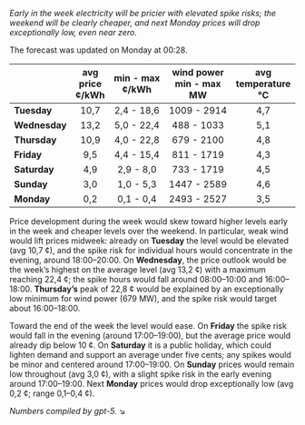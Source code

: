 *Early in the week electricity will be pricier with elevated spike risks; the weekend will be clearly cheaper, and next Monday prices will drop exceptionally low, even near zero.*

The forecast was updated on Monday at 00:28.

|  | avg<br>price<br>¢/kWh | min - max<br>¢/kWh | wind power<br>min - max<br>MW | avg<br>temperature<br>°C |
|:-------------|:----------------:|:----------------:|:-------------:|:-------------:|
| **Tuesday** | 10,7 | 2,4 - 18,6 | 1009 - 2914 | 4,7 |
| **Wednesday** | 13,2 | 5,0 - 22,4 | 488 - 1033 | 5,1 |
| **Thursday** | 10,9 | 4,0 - 22,8 | 679 - 2100 | 4,8 |
| **Friday** | 9,5 | 4,4 - 15,4 | 811 - 1719 | 4,3 |
| **Saturday** | 4,9 | 2,9 - 8,0 | 733 - 1719 | 4,5 |
| **Sunday** | 3,0 | 1,0 - 5,3 | 1447 - 2589 | 4,6 |
| **Monday** | 0,2 | 0,1 - 0,4 | 2493 - 2527 | 3,5 |

Price development during the week would skew toward higher levels early in the week and cheaper levels over the weekend. In particular, weak wind would lift prices midweek: already on **Tuesday** the level would be elevated (avg 10,7 ¢), and the spike risk for individual hours would concentrate in the evening, around 18:00–20:00. On **Wednesday**, the price outlook would be the week’s highest on the average level (avg 13,2 ¢) with a maximum reaching 22,4 ¢; the spike hours would fall around 08:00–10:00 and 16:00–18:00. **Thursday’s** peak of 22,8 ¢ would be explained by an exceptionally low minimum for wind power (679 MW), and the spike risk would target about 16:00–18:00.

Toward the end of the week the level would ease. On **Friday** the spike risk would fall in the evening (around 17:00–19:00), but the average price would already dip below 10 ¢. On **Saturday** it is a public holiday, which could lighten demand and support an average under five cents; any spikes would be minor and centered around 17:00–19:00. On **Sunday** prices would remain low throughout (avg 3,0 ¢), with a slight spike risk in the early evening around 17:00–19:00. Next **Monday** prices would drop exceptionally low (avg 0,2 ¢; range 0,1–0,4 ¢).

*Numbers compiled by gpt-5.* ↘️
